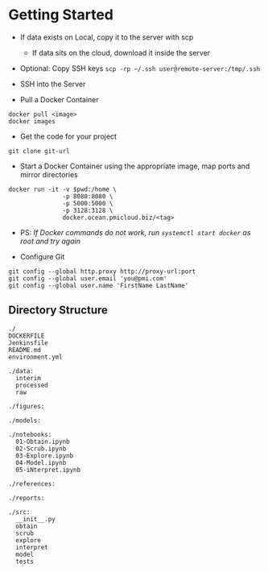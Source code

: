 # Getting Started


- If data exists on Local, copy it to the server with scp
  - If data sits on the cloud, download it inside the server
- Optional: Copy SSH keys `scp -rp ~/.ssh user@remote-server:/tmp/.ssh`

- SSH into the Server

- Pull a Docker Container 

```
docker pull <image>
docker images
```

- Get the code for your project

```
git clone git-url
```

- Start a Docker Container using the appropriate image, map ports and mirror directories

```
docker run -it -v $pwd:/home \
               -p 8080:8080 \
               -p 5000:5000 \
               -p 3128:3128 \
               docker.ocean.pmicloud.biz/<tag>
```

- PS: *If Docker commands do not work, run `systemctl start docker` as root and try again*  

- Configure Git

```
git config --global http.proxy http://proxy-url:port
git config --global user.email 'you@pmi.com'
git config --global user.name 'FirstName LastName'
```

## Directory Structure

```
./
DOCKERFILE      
Jenkinsfile     
README.md       
environment.yml

./data:
  interim   
  processed 
  raw

./figures:

./models:

./notebooks:
  01-Obtain.ipynb    
  02-Scrub.ipynb     
  03-Explore.ipynb   
  04-Model.ipynb     
  05-iNterpret.ipynb

./references:

./reports:

./src:
  __init__.py 
  obtain      
  scrub       
  explore     
  interpret   
  model       
  tests
```

